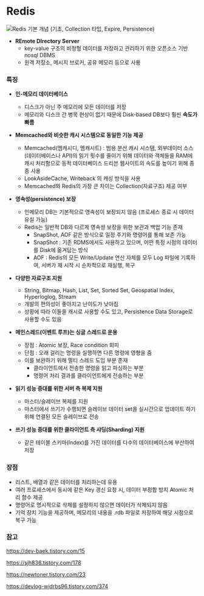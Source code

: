 # Redis

![Redis 기본 개념 (기초, Collection 타입, Expire, Persistence)](https://blog.kakaocdn.net/dn/b3iuvA/btqE7APXMs0/rdhWOhFeezJyk7bjOK2x6K/img.png)

- **REmote DIrectory Server**
  - key-value 구조의 비정형 데이터를 저장하고 관리하기 위한 오픈소스 기반 nosql DBMS
  - 원격 저장소, 메시지 브로커, 공유 메모리 등으로 사용



### 특징

- **인-메모리 데이터베이스**
  - 디스크가 아닌 주 메모리에 모든 데이터를 저장
  - 메모리와 디스크 간 병목 현상이 없기 때문에 Disk-based DB보다 훨씬 **속도가 빠름**



- **Memcached와 비슷한 캐시 시스템으로 동일한 기능 제공**

  - Memcached(멤캐시디, 멤캐시트) : 범용 분산 캐시 시스템, 외부데이터 소스(데이터베이스나 API)의 읽기 횟수를 줄이기 위해 데이터와 객체들을 RAM에 캐시 처리함으로 동적 데이터베이스 드리븐 웹사이트의 속도를 높이기 위해 종종 사용
  - LookAsideCache, Writeback 의 캐싱 방식을 사용
  - Memcached와 Redis의 가장 큰 차이는 Collection(자료구조) 제공 여부

  

- **영속성(persistence) 보장**

  - 인메모리 DB는 기본적으로 영속성이 보장되지 않음 (프로세스 종료 시 데이터 유실 가능)
  - Redis는 일반적 DB와 다르게 영속성 보장을 위한 보관과 백업 기능 존재
    - SnapShot, AOF 같은 방식으로 일정 주기와 명령어를 통해 보존 가능
    - SnapShot : 기존 RDMS에서도 사용하고 있으며, 어떤 특정 시점의 데이터를 Disk에 옮겨담는 방식
    - AOF : Redis의 모든 Write/Update 연산 자체를 모두 Log 파일에 기록하여, 서버가 재 시작 시 순차적으로 재실행, 복구

  

- **다양한 자료구조 지원**

  - String, Bitmap, Hash, List, Set, Sorted Set, Geospatial Index, Hyperloglog, Stream
  - 개발의 편의성이 좋아지고 난이도가 낮아짐
  - 상황에 따라 이들을 캐시로 사용할 수도 있고, Persistence Data Storage로 사용할 수도 있음

  

- **메인스레드(이벤트 루프)는 싱글 스레드로 운용**

  - 장점 : Atomic 보장, Race condition 회피
  - 단점 : 오래 걸리는 명령을 실행하면 다른 명령에 영향을 줌
  - 이를 보완하기 위해 멀티 스레드 도입 부분 존재
    - 클라이언트에서 전송한 명령을 읽고 파싱하는 부분
    - 명령어 처리 결과를 클라이언트에게 전송하는 부분

  

- **읽기 성능 증대를 위한 서버 측 복제 지원**
  - 마스터/슬레이브 복제를 지원
  - 마스터에서 쓰기가 수행되면 슬레이브 데이터 set을 실시간으로 업데이트 하기 위해 연결된 모든 슬레이브로 전송



- **쓰기 성능 증대를 위한 클라이언트 측 샤딩(Sharding) 지원**
  - 같은 테이블 스키마(Index)를 가진 데이터를 다수의 데이터베이스에 부산하여 저장



### 장점

- 리스트, 배열과 같은 데이터를 처리하는데 유용
- 여러 프로세스에서 동시에 같은 Key 갱신 요청 시, 데이터 부정합 방지 Atomic 처리 함수 제공
- 명령어로 명시적으로 삭제를 설정하지 않으면 데이터가 삭제되지 않음
- 기억 장치 기능을 제공하며, 메모리의 내용을 .rdb 파일로 저장하여 해당 시점으로 복구 가능





### 참고

https://dev-baek.tistory.com/15

https://sjh836.tistory.com/178

https://newtoner.tistory.com/23

https://devlog-wjdrbs96.tistory.com/374